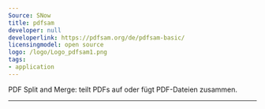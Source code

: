 ```yaml
---
Source: SNow
title: pdfsam
developer: null
developerlink: https://pdfsam.org/de/pdfsam-basic/
licensingmodel: open source
logo: /logo/Logo_pdfsam1.png
tags:
- application
---
```

PDF Split and Merge: teilt PDFs auf oder fügt PDF-Dateien zusammen.

---
